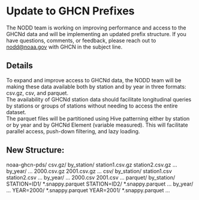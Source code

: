 # Update to GHCN Prefixes
The NODD team is working on improving performance and access to the GHCNd data and will be implementing an updated prefix structure.  If you have questions, comments, or feedback, please reach out to nodd@noaa.gov with GHCN in the subject line.  
## Details
To expand and improve access to GHCNd data, the NODD team will be making these data available both by station and by year in three formats: csv.gz, csv, and parquet.  
The availability of GHCNd station data should facilitate longitudinal queries by stations or groups of stations without needing to access the entire dataset.  
The parquet files will be partitioned using Hive patterning either by station or by year and by GHCNd Element (variable measured).  This will facilitate parallel access, push-down filtering, and lazy loading.  
## New Structure:
noaa-ghcn-pds/
   csv.gz/
      by_station/
         station1.csv.gz
         station2.csv.gz
         ...
      by_year/
         ...
         2000.csv.gz
         2001.csv.gz
         ...
    csv/
      by_station/
         station1.csv
         station2.csv
         ...
      by_year/
         ...
         2000.csv
         2001.csv
         ...
    parquet/
      by_station/
         STATION=ID1/
            *.snappy.parquet
         STATION=ID2/
            *.snappy.parquet
         ...
      by_year/
         ...
         YEAR=2000/
            *.snappy.parquet
         YEAR=2001/
            *.snappy.parquet
         ...
